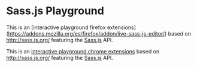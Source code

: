 # Sass.js Playground

This is an [interactive playground firefox extensions] (https://addons.mozilla.org/es/firefox/addon/live-sass-js-editor/) based on http://sass.js.org/ featuring the [Sass.js](https://github.com/medialize/sass.js) API.

This is an [interactive playground chrome extensions](https://chrome.google.com/webstore/detail/sassjs/ijhmcokhpfieofcjiklembneicdpcold?utm_source=chrome-ntp-icon) based on http://sass.js.org/ featuring the [Sass.js](https://github.com/medialize/sass.js) API.
